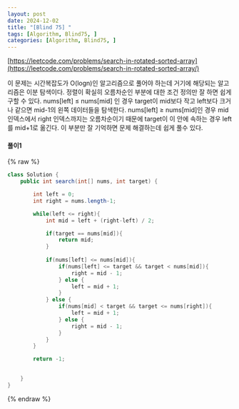```yaml
---
layout: post
date: 2024-12-02
title: "[Blind 75] "
tags: [Algorithm, Blind75, ]
categories: [Algorithm, Blind75, ]
---
```



[https://leetcode.com/problems/search-in-rotated-sorted-array](https://leetcode.com/problems/search-in-rotated-sorted-array/)


이 문제는 시간복잡도가 O(logn)인 알고리즘으로 풀어야 하는데 거기에 해당되는 알고리즘은 이분 탐색이다. 정렬이 확실히 오름차순인 부분에 대한 조건 정의만 잘 하면 쉽게 구할 수 있다. nums[left] ≤ nums[mid] 인 경우 target이 mid보다 작고 left보다 크거나 같으면 mid-1의 왼쪽 데이터들을 탐색한다. nums[left] ≥ nums[mid]인 경우 mid 인덱스에서 right 인덱스까지는 오름차순이기 때문에 target이 이 안에 속하는 경우 left를 mid+1로 옮긴다. 이 부분만 잘 기억하면 문제 해결하는데 쉽게 풀수 있다. 


#### 풀이1



{% raw %}
```java
class Solution {
    public int search(int[] nums, int target) {

        int left = 0;
        int right = nums.length-1;

        while(left <= right){
            int mid = left + (right-left) / 2;

            if(target == nums[mid]){
                return mid;
            } 
            
            if(nums[left] <= nums[mid]){
                if(nums[left] <= target && target < nums[mid]){
                    right = mid - 1;
                } else {
                    left = mid + 1;
                }
            } else {
                if(nums[mid] < target && target <= nums[right]){
                    left = mid + 1;
                } else {
                    right = mid - 1;
                }
            }
        }

        return -1;

        
    }
}
```
{% endraw %}


